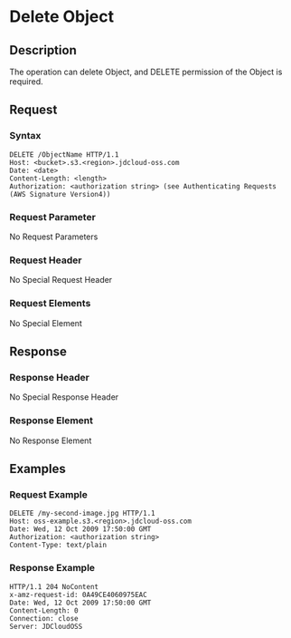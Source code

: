 # Delete Object

## Description
The operation can delete Object, and DELETE permission of the Object is required.

## Request
### Syntax
```
DELETE /ObjectName HTTP/1.1
Host: <bucket>.s3.<region>.jdcloud-oss.com
Date: <date>
Content-Length: <length>
Authorization: <authorization string> (see Authenticating Requests (AWS Signature Version4))
```
### Request Parameter
No Request Parameters
### Request Header
No Special Request Header
### Request Elements
No Special Element

## Response
### Response Header
No Special Response Header
### Response Element
No Response Element

## Examples
### Request Example
```
DELETE /my-second-image.jpg HTTP/1.1
Host: oss-example.s3.<region>.jdcloud-oss.com
Date: Wed, 12 Oct 2009 17:50:00 GMT
Authorization: <authorization string>
Content-Type: text/plain
```
### Response Example
```
HTTP/1.1 204 NoContent
x-amz-request-id: 0A49CE4060975EAC
Date: Wed, 12 Oct 2009 17:50:00 GMT
Content-Length: 0
Connection: close
Server: JDCloudOSS
```



